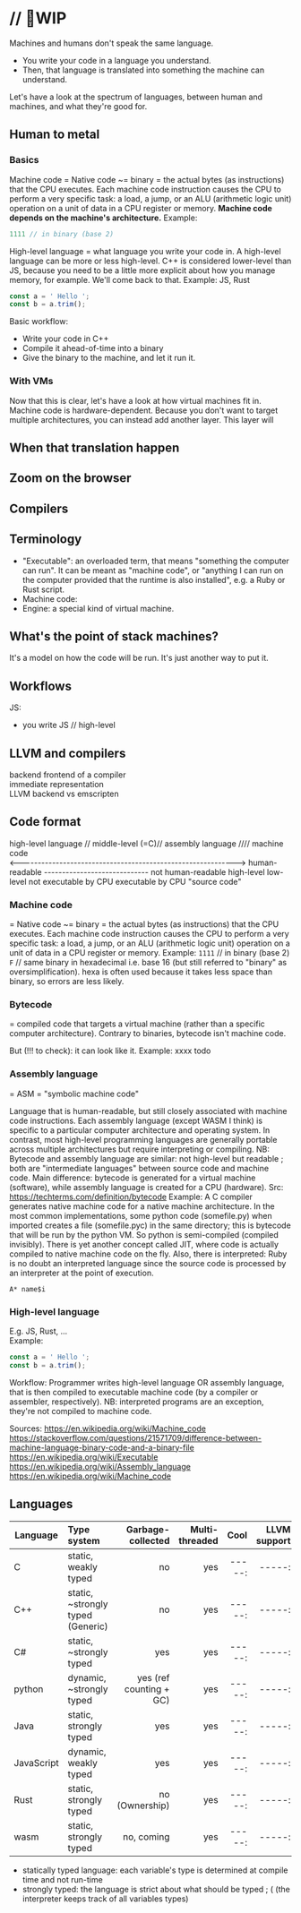 # // 🚧WIP 

Machines and humans don't speak the same language.  
- You write your code in a language you understand. 
- Then, that language is translated into something the machine can understand.

Let's have a look at the spectrum of languages, between human and machines, and what they're good for.

## Human to metal
### Basics 
Machine code = Native code ~= binary = the actual bytes (as instructions) that the CPU executes. Each machine code instruction causes the CPU to perform a very specific task: a load, a jump, or an ALU (arithmetic logic unit) operation on a unit of data in a CPU register or memory. 
**Machine code depends on the machine's architecture.** 
Example:
```javascript
1111 // in binary (base 2)
```

High-level language = what language you write your code in. A high-level language can be more or less high-level. C++ is considered lower-level than JS, because you need to be a little more explicit about how you manage memory, for example. We'll come back to that.
Example: JS, Rust
```javascript
const a = ' Hello ';
const b = a.trim();
```

Basic workflow: 
- Write your code in C++ 
- Compile it ahead-of-time into a binary
- Give the binary to the machine, and let it run it.

### With VMs
Now that this is clear, let's have a look at how virtual machines fit in.  
Machine code is hardware-dependent. Because you don't want to target multiple architectures, you can instead add another layer. This layer will
<!-- This all works based on the assumption that your VM -->

## When that translation happen

## Zoom on the browser

## Compilers 


## Terminology
* "Executable": an overloaded term, that means "something the computer can run". It can be meant as "machine code", or "anything I can run on the computer provided that the runtime is also installed", e.g. a Ruby or Rust script.
* Machine code: 
* Engine: a special kind of virtual machine.

## What's the point of stack machines?  
It's a model on how the code will be run. It's just another way to put it.

## Workflows
JS: 
- you write JS // high-level









## LLVM and compilers

backend frontend of a compiler    
immediate representation     
LLVM backend vs emscripten

## Code format

high-level language // middle-level (=C)// assembly language //// machine code  
<------------------------------------------------------------>
human-readable ----------------------------- not human-readable
high-level low-level
not executable by CPU executable by CPU
"source code"

### Machine code

= Native code ~= binary = the actual bytes (as instructions) that the CPU executes. Each machine code instruction causes the CPU to perform a very specific task: a load, a jump, or an ALU (arithmetic logic unit) operation on a unit of data in a CPU register or memory.
Example:
`1111` // in binary (base 2)
`F` // same binary in hexadecimal i.e. base 16 (but still referred to "binary" as oversimplification). hexa is often used because it takes less space than binary, so errors are less likely.

### Bytecode

= compiled code that targets a virtual machine (rather than a specific computer architecture). Contrary to binaries, bytecode isn't machine code.

But (!!! to check): it can look like it.
Example: xxxx todo

### Assembly language

= ASM = "symbolic machine code"

Language that is human-readable, but still closely associated with machine code instructions. Each assembly language (except WASM I think) is specific to a particular computer architecture and operating system. In contrast, most high-level programming languages are generally portable across multiple architectures but require interpreting or compiling.
NB: Bytecode and assembly language are similar: not high-level but readable ; both are "intermediate languages" between source code and machine code. Main difference: bytecode is generated for a virtual machine (software), while assembly language is created for a CPU (hardware). Src: https://techterms.com/definition/bytecode
Example:
A C compiler generates native machine code for a native machine architecture.
In the most common implementations, some python code (somefile.py) when imported creates a file (somefile.pyc) in the same directory; this is bytecode that will be run by the python VM. So python is semi-compiled (compiled invisibly).
There is yet another concept called JIT, where code is actually compiled to native machine code on the fly.
Also, there is interpreted: Ruby is no doubt an interpreted language since the source code is processed by an interpreter at the point of execution.

`A* name$i`

### High-level language

E.g. JS, Rust, ...  
Example:

```javascript
const a = ' Hello ';
const b = a.trim();
```

Workflow:
Programmer writes high-level language OR assembly language, that is then compiled to executable machine code (by a compiler or assembler, respectively).
NB: interpreted programs are an exception, they're not compiled to machine code.

Sources:
https://en.wikipedia.org/wiki/Machine_code
https://stackoverflow.com/questions/21571709/difference-between-machine-language-binary-code-and-a-binary-file
https://en.wikipedia.org/wiki/Executable
https://en.wikipedia.org/wiki/Assembly_language
https://en.wikipedia.org/wiki/Machine_code 


## Languages


| Language   | Type system                       |       Garbage-collected | Multi-threaded |   Cool | LLVM support |
| ---------- | :-------------------------------- | ----------------------: | -------------: | -----: | -----------: |
| C          | static, weakly typed              |                      no |            yes | -----: |       -----: |
| C++        | static, ~strongly typed (Generic) |                      no |            yes | -----: |       -----: |
| C#         | static, ~strongly typed           |                     yes |            yes | -----: |       -----: |
| python     | dynamic, ~strongly typed          | yes (ref counting + GC) |            yes | -----: |       -----: |
| Java       | static, strongly typed            |                     yes |            yes | -----: |       -----: |
| JavaScript | dynamic, weakly typed             |                     yes |            yes | -----: |       -----: |
| Rust       | static, strongly typed            |          no (Ownership) |            yes | -----: |       -----: |
| wasm       | static, strongly typed            |              no, coming |            yes | -----: |       -----: |



* statically typed language: each variable's type is determined at compile time and not run-time 
* strongly typed: the language is strict about what should be typed ; ( (the interpreter keeps track of all variables types)
